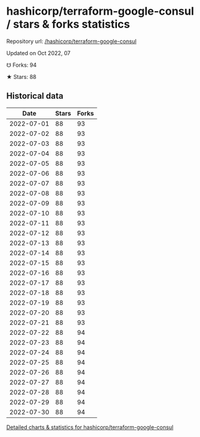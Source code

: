 # hashicorp/terraform-google-consul / stars & forks statistics

Repository url: [/hashicorp/terraform-google-consul](https://github.com/hashicorp/terraform-google-consul)

Updated on Oct 2022, 07

☋ Forks: 94

★ Stars: 88

## Historical data
| Date | Stars | Forks |
|------|-------|-------|
| 2022-07-01 | 88 | 93 | 
| 2022-07-02 | 88 | 93 | 
| 2022-07-03 | 88 | 93 | 
| 2022-07-04 | 88 | 93 | 
| 2022-07-05 | 88 | 93 | 
| 2022-07-06 | 88 | 93 | 
| 2022-07-07 | 88 | 93 | 
| 2022-07-08 | 88 | 93 | 
| 2022-07-09 | 88 | 93 | 
| 2022-07-10 | 88 | 93 | 
| 2022-07-11 | 88 | 93 | 
| 2022-07-12 | 88 | 93 | 
| 2022-07-13 | 88 | 93 | 
| 2022-07-14 | 88 | 93 | 
| 2022-07-15 | 88 | 93 | 
| 2022-07-16 | 88 | 93 | 
| 2022-07-17 | 88 | 93 | 
| 2022-07-18 | 88 | 93 | 
| 2022-07-19 | 88 | 93 | 
| 2022-07-20 | 88 | 93 | 
| 2022-07-21 | 88 | 93 | 
| 2022-07-22 | 88 | 94 | 
| 2022-07-23 | 88 | 94 | 
| 2022-07-24 | 88 | 94 | 
| 2022-07-25 | 88 | 94 | 
| 2022-07-26 | 88 | 94 | 
| 2022-07-27 | 88 | 94 | 
| 2022-07-28 | 88 | 94 | 
| 2022-07-29 | 88 | 94 | 
| 2022-07-30 | 88 | 94 | 


[Detailed charts & statistics for hashicorp/terraform-google-consul](https://reviewgithub.com/rep/hashicorp/terraform-google-consul)
